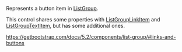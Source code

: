 Represents a button item in [ListGroup](~/controls/bootstrap5/ListGroup).

This control shares some properties with [ListGroupLinkItem](~/controls/bootstrap5/ListGroupLinkItem) and [ListGroupTextItem](~/controls/bootstrap5/ListGroupTextItem), but has some additional ones. 

<https://getbootstrap.com/docs/5.2/components/list-group/#links-and-buttons>